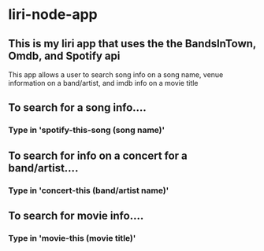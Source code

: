 # liri-node-app
## This is my liri app that uses the the BandsInTown, Omdb, and Spotify api

This app allows a user to search song info on a song name, venue information on a band/artist, and imdb info on a movie title 

## To search for a song info....
  ### Type in 'spotify-this-song (song name)'

## To search for info on a concert for a band/artist....
  ### Type in 'concert-this (band/artist name)'
  
## To search for movie info....
  ### Type in 'movie-this (movie title)'